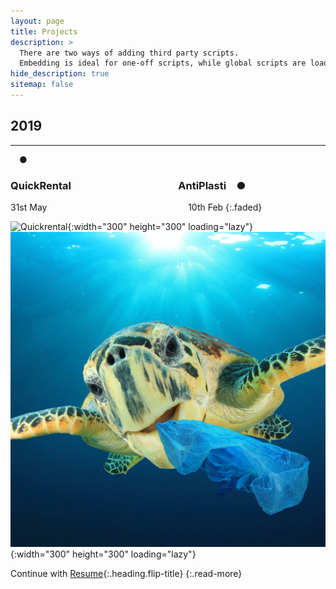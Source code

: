 ```yaml
---
layout: page
title: Projects
description: >
  There are two ways of adding third party scripts.
  Embedding is ideal for one-off scripts, while global scripts are loaded on every page.
hide_description: true
sitemap: false
---
```


## 2019
***
&#x2003;&#x25CF; 
### QuickRental &emsp;&emsp;&emsp;&emsp;&emsp;&emsp;&emsp;&emsp;&emsp;&emsp; AntiPlasti&#x2003;&#x25CF;
31st May &emsp;&emsp;&emsp;&emsp;&emsp;&emsp;&emsp;&emsp;&emsp;&emsp;&emsp;&emsp;&emsp;&emsp;&emsp;&nbsp;&nbsp; 10th Feb
{:.faded}
<!-- GIFs -->
![Quickrental](images/projects/quickrental_icon.gif){:width="300" height="300" loading="lazy"} &emsp;&nbsp;
![AntiPlasti](images/projects/antiplasti.jpg){:width="300" height="300" loading="lazy"}

<!-- https://github.com/quickrentalteam -->
<!-- https://github.com/antiplasti -->


Continue with [Resume](resume.md){:.heading.flip-title}
{:.read-more}

